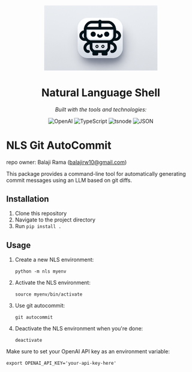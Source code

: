 <p align="center">
  <img src="nls.png" width="60%" alt="NLS-logo">
</p>
<p align="center">
    <h1 align="center">Natural Language Shell</h1>
</p>
<p align="center">
	<!-- local repository, no metadata badges. --></p>
<p align="center">
		<em>Built with the tools and technologies:</em>
</p>
<p align="center">
	<img src="https://img.shields.io/badge/OpenAI-412991.svg?style=flat-square&logo=OpenAI&logoColor=white" alt="OpenAI">
	<img src="https://img.shields.io/badge/TypeScript-3178C6.svg?style=flat-square&logo=TypeScript&logoColor=white" alt="TypeScript">
	<img src="https://img.shields.io/badge/tsnode-3178C6.svg?style=flat-square&logo=ts-node&logoColor=white" alt="tsnode">
	<img src="https://img.shields.io/badge/JSON-000000.svg?style=flat-square&logo=JSON&logoColor=white" alt="JSON">
</p>

# NLS Git AutoCommit
repo owner: Balaji Rama (balajirw10@gmail.com)

This package provides a command-line tool for automatically generating commit messages using an LLM based on git diffs.

## Installation

1. Clone this repository
2. Navigate to the project directory
3. Run `pip install .`

## Usage

1. Create a new NLS environment:
   ```
   python -m nls myenv
   ```

2. Activate the NLS environment:
   ```
   source myenv/bin/activate
   ```

3. Use git autocommit:
   ```
   git autocommit
   ```

4. Deactivate the NLS environment when you're done:
   ```
   deactivate
   ```

Make sure to set your OpenAI API key as an environment variable:
```
export OPENAI_API_KEY='your-api-key-here'
```
